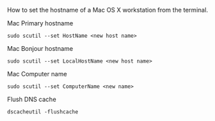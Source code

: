How to set the hostname of a Mac OS X workstation from the terminal.

Mac Primary hostname
```shell
sudo scutil --set HostName <new host name>
```

Mac Bonjour hostname
```shell
sudo scutil --set LocalHostName <new host name>
```

Mac Computer name
```shell
sudo scutil --set ComputerName <new name>
```

Flush DNS cache
```shell
dscacheutil -flushcache
```